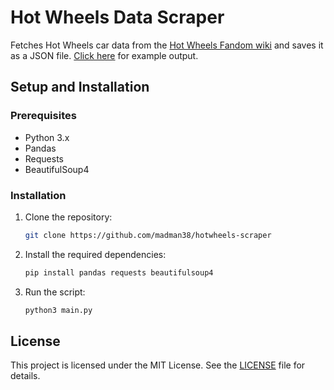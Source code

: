 # Hot Wheels Data Scraper

Fetches Hot Wheels car data from the [Hot Wheels Fandom wiki](https://hotwheels.fandom.com/wiki/Hot_Wheels) and saves it as a JSON file. [Click here](hotwheels_2011_2024_cars.json) for example output.

## Setup and Installation

### Prerequisites

- Python 3.x
- Pandas
- Requests
- BeautifulSoup4

### Installation

1. Clone the repository:

    ```sh
    git clone https://github.com/madman38/hotwheels-scraper
    ```
2. Install the required dependencies:
    ```sh
    pip install pandas requests beautifulsoup4
    ```

3. Run the script:

    ```sh
    python3 main.py
    ```

## License

This project is licensed under the MIT License. See the [LICENSE](LICENSE) file for details.
